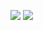 <a href="https://www.behance.net/aemdesigns" target="_blank"><img src="https://img.shields.io/badge/-Behance-blue?style=for-the-badge&logo=behance&logoColor=white"></a>
<a href="https://www.behance.net/aemdesigns" target="_blank"><img src="https://img.shields.io/badge/Twitter-1DA1F2?style=for-the-badge&logo=twitter&logoColor=white"></a>

